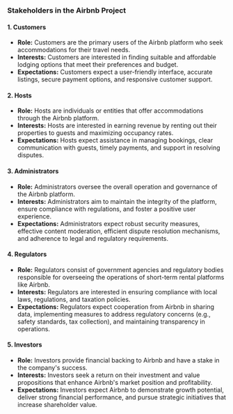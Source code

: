 ### Stakeholders in the Airbnb Project

#### 1. Customers
- **Role:** Customers are the primary users of the Airbnb platform who seek accommodations for their travel needs.
- **Interests:** Customers are interested in finding suitable and affordable lodging options that meet their preferences and budget.
- **Expectations:** Customers expect a user-friendly interface, accurate listings, secure payment options, and responsive customer support.

#### 2. Hosts
- **Role:** Hosts are individuals or entities that offer accommodations through the Airbnb platform.
- **Interests:** Hosts are interested in earning revenue by renting out their properties to guests and maximizing occupancy rates.
- **Expectations:** Hosts expect assistance in managing bookings, clear communication with guests, timely payments, and support in resolving disputes.

#### 3. Administrators
- **Role:** Administrators oversee the overall operation and governance of the Airbnb platform.
- **Interests:** Administrators aim to maintain the integrity of the platform, ensure compliance with regulations, and foster a positive user experience.
- **Expectations:** Administrators expect robust security measures, effective content moderation, efficient dispute resolution mechanisms, and adherence to legal and regulatory requirements.

#### 4. Regulators
- **Role:** Regulators consist of government agencies and regulatory bodies responsible for overseeing the operations of short-term rental platforms like Airbnb.
- **Interests:** Regulators are interested in ensuring compliance with local laws, regulations, and taxation policies.
- **Expectations:** Regulators expect cooperation from Airbnb in sharing data, implementing measures to address regulatory concerns (e.g., safety standards, tax collection), and maintaining transparency in operations.

#### 5. Investors
- **Role:** Investors provide financial backing to Airbnb and have a stake in the company's success.
- **Interests:** Investors seek a return on their investment and value propositions that enhance Airbnb's market position and profitability.
- **Expectations:** Investors expect Airbnb to demonstrate growth potential, deliver strong financial performance, and pursue strategic initiatives that increase shareholder value.
